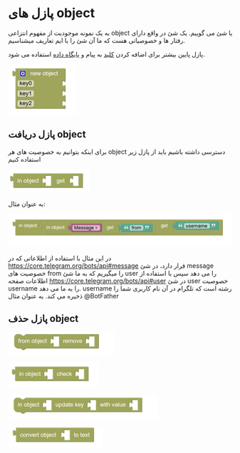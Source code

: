 # پازل های object

به یک نمونه موجودیت از مفهوم انتزاعی object یا شئ می گوییم.
یک شئ در واقع  دارای رفتار ها و خصوصیاتی هست که ما آن شئ را با ایم تعاریف میشناسیم.

پازل پایین بیشتر برای اضافه کردن [کلید](http://puzlime.com/wiki/keyboard.md) به پیام و [پایگاه داده](http://puzlime.com/wiki/database.md) استفاده می شود. 

![object-new](img/object-new.png)

## پازل دریافت object

برای اینکه بتوانیم به خصوصیت های هر object دسترسی داشته باشیم باید از پازل زیر استفاده کنیم

![object-get](img/object-get.png)

به عنوان مثال:

![object-get-](img/object-get-example.png)

در این مثال با استفاده از اطلاعاتی که در https://core.telegram.org/bots/api#message قرار دارد، در شئ message خصوصیت های from را میگیریم که به ما شئ user را می دهد سپس با استفاده از اطلاعات صفحه https://core.telegram.org/bots/api#user در شئ user خصوصیت username را به ما می دهد. username رشته است که تلگرام در آن نام کاربری شما را ذخیره می کند. یه عنوان مثال @BotFather

## پازل حذف object

![object-remove](img/object-remove.png)



![object-check](img/object-check.png)



![object-update](img/object-update.png)



![object-convert](img/object-convert.png)
